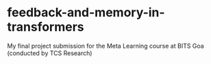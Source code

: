 # feedback-and-memory-in-transformers
My final project submission for the Meta Learning course at BITS Goa (conducted by TCS Research)
